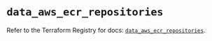 # `data_aws_ecr_repositories`

Refer to the Terraform Registry for docs: [`data_aws_ecr_repositories`](https://registry.terraform.io/providers/hashicorp/aws/6.5.0/docs/data-sources/ecr_repositories).
